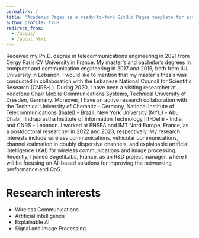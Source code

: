 ```yaml
---
permalink: /
title: "Academic Pages is a ready-to-fork GitHub Pages template for academic personal websites"
author_profile: true
redirect_from: 
  - /about/
  - /about.html
---
```


Received my Ph.D. degree in telecommunications engineering in 2021 from Cergy Paris CY University in France. My master’s and bachelor’s degrees in computer and communication engineering in 2017 and 2015, both from IUL University in Lebanon. I would like to mention that my master's thesis was conducted in collaboration with the Lebanese National Council for Scientific Research (CNRS-L). During 2020, I have been a visiting researcher at Vodafone Chair Mobile Communications Systems, Technical University of Dresden, Germany. Moreover, I have an active research collaboration with the Technical University of Chemnitz - Germany, National Institute of Telecommunications (Inatel) - Brazil, New York University (NYU) - Abu Dhabi, IIndraprastha Institute of Information Technology IIT-Delhi - India, and CNRS - Lebanon. I worked at ENSEA and IMT Nord Europe, France, as a postdoctoral researcher in 2022 and 2023, respectively. My research interests include wireless communications, vehicular communications, channel estimation in doubly dispersive channels, and explainable artificial intelligence (XAI) for wireless communications and image processing. Recently, I joined SogetiLabs, France, as an R&D project manager, where I will be focusing on AI-based solutions for improving the networking performance and QoS.

Research interests
======
* Wireless Communications
* Artificial Intelligence
* Explainable AI
* Signal and Image Processing
